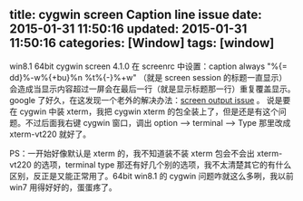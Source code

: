 title: cygwin screen Caption line issue
date: 2015-01-31 11:50:16
updated: 2015-01-31 11:50:16
categories: [Window]
tags: [window]
---

win8.1 64bit cygwin screen 4.1.0 在 screenrc 中设置：caption always "%{= dd}%-w%{+bu}%n %t%{-}%+w" （就是 screen session 的标题一直显示） 会造成当显示内容超过一屏会在最后一行（就是显示标题那一行）重复覆盖显示。 google 了好久，在这发现一个老外的解决办法：[screen output issue](http://stackoverflow.com/questions/18881116/gnu-screen-output-that-causes-the-screen-to-scroll-leaves-garbage-at-the-bottom "screen output issue")  。 说是要在 cygwin 中装 xterm，我把 cygwin xterm 的包全装上了，但是还是有这个问题。不过后面我右键 cygwin 窗口，调出 option --> terminal --> Type 那里改成 xterm-vt220 就好了。

PS：一开始好像默认是 xterm 的，我不知道装不装 xterm 包会不会出 xterm-vt220 的选项，terminal type 那还有好几个别的选项，我不太清楚其它的有什么区别，反正是又能正常用了。64bit win8.1 的 cygwin 问题咋就这么多咧，我以前 win7 用得好好的，蛋蛋疼了。


